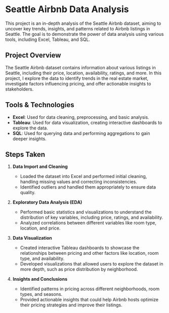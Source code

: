 # Seattle Airbnb Data Analysis

This project is an in-depth analysis of the Seattle Airbnb dataset, aiming to uncover key trends, insights, and patterns related to Airbnb listings in Seattle. The goal is to demonstrate the power of data analysis using various tools, including Excel, Tableau, and SQL.

## Project Overview

The Seattle Airbnb dataset contains information about various listings in Seattle, including their price, location, availability, ratings, and more. In this project, I explore the data to identify trends in the real estate market, investigate factors influencing pricing, and offer actionable insights to stakeholders.

## Tools & Technologies

- **Excel**: Used for data cleaning, preprocessing, and basic analysis.
- **Tableau**: Used for data visualization, creating interactive dashboards to explore the data.
- **SQL**: Used for querying data and performing aggregations to gain deeper insights.

## Steps Taken

1. **Data Import and Cleaning**  
   - Loaded the dataset into Excel and performed initial cleaning, handling missing values and correcting inconsistencies.
   - Identified outliers and handled them appropriately to ensure data quality.

2. **Exploratory Data Analysis (EDA)**  
   - Performed basic statistics and visualizations to understand the distribution of key variables, including price, ratings, and availability.
   - Analyzed correlations between different variables like room type, location, and price.

3. **Data Visualization**  
   - Created interactive Tableau dashboards to showcase the relationships between pricing and other factors like location, room type, and availability.
   - Developed visualizations that allowed users to explore the dataset in more depth, such as price distribution by neighborhood.

4. **Insights and Conclusions**  
   - Identified patterns in pricing across different neighborhoods, room types, and seasons.
   - Provided actionable insights that could help Airbnb hosts optimize their pricing strategies and improve their listings.
